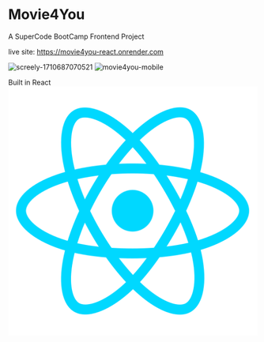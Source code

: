 # Movie4You

A SuperCode BootCamp Frontend Project

live site: https://movie4you-react.onrender.com

![screely-1710687070521](https://github.com/MichaelGee76/movie4you-react/assets/119419242/2b987511-0681-41b0-b6e2-6dc9d3932557) ![movie4you-mobile](https://github.com/MichaelGee76/movie4you-react/assets/119419242/81ffe51b-ad71-4d60-a52e-f7bcaa798c3e)

Built in React ![React Logo](public\img\react.png)
